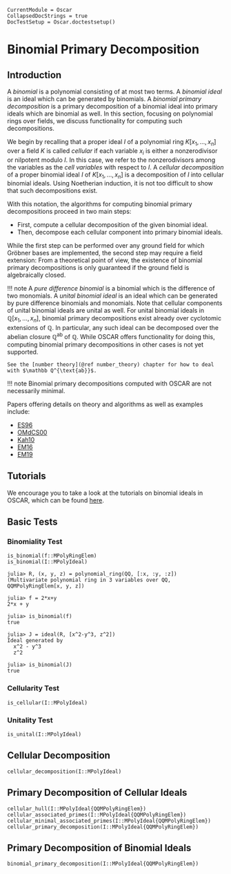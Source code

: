 ```@meta
CurrentModule = Oscar
CollapsedDocStrings = true
DocTestSetup = Oscar.doctestsetup()
```

# Binomial Primary Decomposition

## Introduction

A *binomial* is a polynomial consisting of at most two terms. A *binomial ideal*
is an ideal which can be generated by binomials. A *binomial primary decomposition*
is a primary decomposition of a binomial ideal into primary ideals which are binomial
as well. In this section, focusing on polynomial rings over fields, we discuss functionality
for computing such decompositions.

We begin by recalling that a proper ideal $I$ of a polynomial ring $K[x_1, \dots, x_n]$ over a
field $K$ is called *cellular* if each variable $x_i$ is either a nonzerodivisor or nilpotent modulo $I$.
In this case, we refer to the nonzerodivisors among the variables as the *cell variables* with respect to $I$.
A *cellular decomposition* of a proper binomial ideal $I$ of $K[x_1, \dots, x_n]$ is a decomposition of $I$ into cellular binomial ideals.
Using Noetherian induction, it is not too difficult to show that such decompositions exist. 

With this notation, the algorithms for computing binomial primary decompositions proceed in two main steps:

- First, compute a cellular decomposition of the given binomial ideal.
- Then, decompose each cellular component into primary binomial ideals.

While the first step can be performed over any ground field for which Gröbner bases are implemented, the second step may require a field extension: From a theoretical point of view, the existence of binomial primary decompositions is only guaranteed if the ground field is algebraically closed.

!!! note
    A *pure difference binomial* is a binomial which is the difference of two monomials. A *unital binomial ideal* is an ideal which can be generated by pure difference binomials and monomials. Note that cellular components of unital binomial ideals are unital as well. For unital binomial ideals in $\mathbb Q[x_1, \dots, x_n]$, binomial primary decompositions exist already over cyclotomic extensions of $\mathbb Q$. In particular, any such ideal can be decomposed over the abelian closure $\mathbb Q^{\text{ab}}$ of $\mathbb Q$. While OSCAR offers functionality for doing this, computing  binomial primary decompositions  in other cases is not yet supported. 

    See the [number theory](@ref number_theory) chapter for how to deal with $\mathbb Q^{\text{ab}}$.
!!! note
    Binomial primary decompositions computed with OSCAR are not necessarily minimal.

Papers offering details on theory and algorithms as well as examples include:

- [ES96](@cite)
- [OMdCS00](@cite)
- [Kah10](@cite)
- [EM16](@cite)
- [EM19](@cite)


## Tutorials

We encourage you to take a look at the tutorials on binomial ideals in
OSCAR, which can be found [here](https://www.oscar-system.org/tutorials/CommutativeAlgebra/).


## Basic Tests

### Binomiality Test

```@docs
is_binomial(f::MPolyRingElem)
is_binomial(I::MPolyIdeal)
```
```jldoctest
julia> R, (x, y, z) = polynomial_ring(QQ, [:x, :y, :z])
(Multivariate polynomial ring in 3 variables over QQ, QQMPolyRingElem[x, y, z])

julia> f = 2*x+y
2*x + y

julia> is_binomial(f)
true

julia> J = ideal(R, [x^2-y^3, z^2])
Ideal generated by
  x^2 - y^3
  z^2

julia> is_binomial(J)
true

```

### Cellularity Test

```@docs
is_cellular(I::MPolyIdeal)
```

### Unitality Test

```@docs
is_unital(I::MPolyIdeal)
```



## Cellular Decomposition

```@docs
cellular_decomposition(I::MPolyIdeal)
```

## Primary Decomposition of Cellular Ideals

```@docs
cellular_hull(I::MPolyIdeal{QQMPolyRingElem})
cellular_associated_primes(I::MPolyIdeal{QQMPolyRingElem})
cellular_minimal_associated_primes(I::MPolyIdeal{QQMPolyRingElem})
cellular_primary_decomposition(I::MPolyIdeal{QQMPolyRingElem})
```

## Primary Decomposition of Binomial  Ideals

```@docs
binomial_primary_decomposition(I::MPolyIdeal{QQMPolyRingElem})
```


